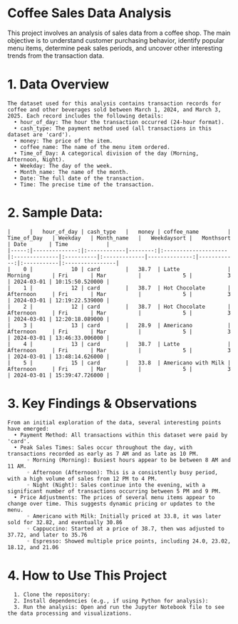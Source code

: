 # Coffee Sales Data Analysis
This project involves an analysis of sales data from a coffee shop. The main objective is to understand customer purchasing behavior, identify popular menu items, determine peak sales periods, and uncover other interesting trends from the transaction data.
  
  # 1. Data Overview
    The dataset used for this analysis contains transaction records for coffee and other beverages sold between March 1, 2024, and March 3, 2025. Each record includes the following details:
      • hour_of_day: The hour the transaction occurred (24-hour format).
      • cash_type: The payment method used (all transactions in this dataset are 'card').
      • money: The price of the item.
      • coffee_name: The name of the menu item ordered.
      • Time_of_Day: A categorical division of the day (Morning, Afternoon, Night).
      • Weekday: The day of the week.
      • Month_name: The name of the month.
      • Date: The full date of the transaction.
      • Time: The precise time of the transaction.

  # 2. Sample Data:
  
    |      |   hour_of_day | cash_type   |   money | coffee_name         | Time_of_Day   | Weekday   | Month_name   |   Weekdaysort |   Monthsort | Date       | Time            |
    |-----:|--------------:|:------------|--------:|:--------------------|:--------------|:----------|:-------------|--------------:|------------:|:-----------|:----------------|
    |    0 |            10 | card        |   38.7  | Latte               | Morning       | Fri       | Mar          |             5 |           3 | 2024-03-01 | 10:15:50.520000 |
    |    1 |            12 | card        |   38.7  | Hot Chocolate       | Afternoon     | Fri       | Mar          |             5 |           3 | 2024-03-01 | 12:19:22.539000 |
    |    2 |            12 | card        |   38.7  | Hot Chocolate       | Afternoon     | Fri       | Mar          |             5 |           3 | 2024-03-01 | 12:20:18.089000 |
    |    3 |            13 | card        |   28.9  | Americano           | Afternoon     | Fri       | Mar          |             5 |           3 | 2024-03-01 | 13:46:33.006000 |
    |    4 |            13 | card        |   38.7  | Latte               | Afternoon     | Fri       | Mar          |             5 |           3 | 2024-03-01 | 13:48:14.626000 |
    |    5 |            15 | card        |   33.8  | Americano with Milk | Afternoon     | Fri       | Mar          |             5 |           3 | 2024-03-01 | 15:39:47.726000 |

  # 3. Key Findings & Observations
    From an initial exploration of the data, several interesting points have emerged:
      • Payment Method: All transactions within this dataset were paid by 'card'.
      • Peak Sales Times: Sales occur throughout the day, with transactions recorded as early as 7 AM and as late as 10 PM.
          ◦ Morning (Morning): Busiest hours appear to be between 8 AM and 11 AM.
          ◦ Afternoon (Afternoon): This is a consistently busy period, with a high volume of sales from 12 PM to 4 PM.
          ◦ Night (Night): Sales continue into the evening, with a significant number of transactions occurring between 5 PM and 9 PM.
      • Price Adjustments: The prices of several menu items appear to change over time. This suggests dynamic pricing or updates to the menu.
          ◦ Americano with Milk: Initially priced at 33.8, it was later sold for 32.82, and eventually 30.86
          ◦ Cappuccino: Started at a price of 38.7, then was adjusted to 37.72, and later to 35.76
          ◦ Espresso: Showed multiple price points, including 24.0, 23.02, 18.12, and 21.06
  # 4. How to Use This Project
      1. Clone the repository:
      2. Install dependencies (e.g., if using Python for analysis):
      3. Run the analysis: Open and run the Jupyter Notebook file to see the data processing and visualizations.
